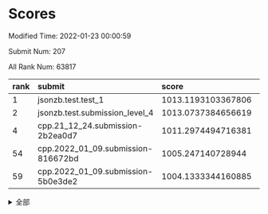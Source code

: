 # Scores

Modified Time: 2022-01-23 00:00:59

Submit Num: 207

All Rank Num: 63817

| rank |               submit               |       score        |       sigma        | pk_num |
| :--- | :--------------------------------- | :----------------- | :----------------- | :----- |
| 1    | jsonzb.test.test_1                 | 1013.1193103367806 | 0.7952044225687224 | 1235   |
| 2    | jsonzb.test.submission_level_4     | 1013.0737384656619 | 0.8270666484637609 | 1227   |
| 4    | cpp.21_12_24.submission-2b2ea0d7   | 1011.2974494716381 | 0.7519911672336241 | 1233   |
| 54   | cpp.2022_01_09.submission-816672bd | 1005.247140728944  | 0.714870263210164  | 1235   |
| 59   | cpp.2022_01_09.submission-5b0e3de2 | 1004.1333344160885 | 0.7220954531108595 | 1228   |


<details>
<summary>全部</summary>

| rank |                 submit                 |       score        |       sigma        | pk_num |
| :--- | :------------------------------------- | :----------------- | :----------------- | :----- |
| 1    | jsonzb.test.test_1                     | 1013.1193103367806 | 0.7952044225687224 | 1235   |
| 2    | jsonzb.test.submission_level_4         | 1013.0737384656619 | 0.8270666484637609 | 1227   |
| 3    | gobigger.level_3.submission_level_3_40 | 1011.6008229579335 | 0.7923292648787602 | 1232   |
| 4    | cpp.21_12_24.submission-2b2ea0d7       | 1011.2974494716381 | 0.7519911672336241 | 1233   |
| 5    | gobigger.level_3.submission_level_3_8  | 1011.2524760727317 | 0.7654850250789957 | 1235   |
| 6    | gobigger.level_3.submission_level_3_23 | 1011.2449032461641 | 0.7804704199424505 | 1233   |
| 7    | gobigger.level_3.submission_level_3_35 | 1011.2051690234634 | 0.7717763944393025 | 1236   |
| 8    | gobigger.level_3.submission_level_3_46 | 1011.09913021051   | 0.7508183127877351 | 1232   |
| 9    | gobigger.level_3.submission_level_3_45 | 1010.9830560447504 | 0.7657556282433611 | 1232   |
| 10   | gobigger.level_3.submission_level_3_15 | 1010.8848152898901 | 0.7981709929678942 | 1233   |
| 11   | gobigger.level_3.submission_level_3_1  | 1010.5934775089249 | 0.7548436853931926 | 1235   |
| 12   | gobigger.level_3.submission_level_3_26 | 1010.5565482520784 | 0.7632582889888956 | 1233   |
| 13   | gobigger.level_3.submission_level_3_49 | 1010.4282126987596 | 0.7774912573010729 | 1233   |
| 14   | gobigger.level_3.submission_level_3_42 | 1010.3450322535649 | 0.7705963799293633 | 1232   |
| 15   | gobigger.level_3.submission_level_3_4  | 1010.3390579064529 | 0.7605667965108825 | 1236   |
| 16   | gobigger.level_3.submission_level_3_33 | 1010.333819666909  | 0.7470851032465482 | 1230   |
| 17   | gobigger.level_3.submission_level_3_13 | 1010.2991301584818 | 0.7725912462453209 | 1234   |
| 18   | gobigger.level_3.submission_level_3_29 | 1010.2990791563655 | 0.7804735170316563 | 1228   |
| 19   | gobigger.level_3.submission_level_3_34 | 1010.2786832926215 | 0.7655796682833531 | 1235   |
| 20   | gobigger.level_3.submission_level_3_22 | 1010.1846086828872 | 0.7541514129546985 | 1234   |
| 21   | gobigger.level_3.submission_level_3_43 | 1010.1710537196386 | 0.7581491690163965 | 1232   |
| 22   | gobigger.level_3.submission_level_3_17 | 1010.066583480958  | 0.7355573537322461 | 1227   |
| 23   | gobigger.level_3.submission_level_3_5  | 1010.0543354009525 | 0.7403170764534244 | 1234   |
| 24   | gobigger.level_3.submission_level_3_37 | 1010.0418897309894 | 0.7440341753085485 | 1236   |
| 25   | gobigger.level_3.submission_level_3_36 | 1010.0387976610441 | 0.7604997824658056 | 1231   |
| 26   | gobigger.level_3.submission_level_3_9  | 1010.027753673354  | 0.7445465303779888 | 1236   |
| 27   | gobigger.level_3.submission_level_3_2  | 1009.9992241480172 | 0.7562824636752575 | 1232   |
| 28   | gobigger.level_3.submission_level_3_38 | 1009.9913178162899 | 0.7517688763069665 | 1231   |
| 29   | gobigger.level_3.submission_level_3_39 | 1009.9910765051861 | 0.7680834242254386 | 1233   |
| 30   | gobigger.level_3.submission_level_3_24 | 1009.9705620655322 | 0.7684662020656907 | 1234   |
| 31   | gobigger.level_3.submission_level_3_18 | 1009.9476979196484 | 0.7595575178962644 | 1238   |
| 32   | gobigger.level_3.submission_level_3_31 | 1009.89380403394   | 0.761970519044353  | 1230   |
| 33   | gobigger.level_3.submission_level_3_32 | 1009.8420029529416 | 0.7645044638397063 | 1229   |
| 34   | gobigger.level_3.submission_level_3_0  | 1009.8252100082573 | 0.7684610290063038 | 1232   |
| 35   | gobigger.level_3.submission_level_3_12 | 1009.7713772966262 | 0.7524158236295899 | 1233   |
| 36   | gobigger.level_3.submission_level_3_6  | 1009.6393076766224 | 0.7697589445396047 | 1230   |
| 37   | gobigger.level_3.submission_level_3_10 | 1009.5655984848535 | 0.7602857389546775 | 1236   |
| 38   | gobigger.level_3.submission_level_3_25 | 1009.541793288347  | 0.7681989594982567 | 1236   |
| 39   | gobigger.level_3.submission_level_3_20 | 1009.3472564266732 | 0.7457047223859534 | 1231   |
| 40   | gobigger.level_3.submission_level_3_14 | 1009.3238692272686 | 0.7485462716678908 | 1225   |
| 41   | gobigger.level_3.submission_level_3_21 | 1009.3203100178179 | 0.7473118760711087 | 1234   |
| 42   | gobigger.level_3.submission_level_3_11 | 1009.2932241778763 | 0.7364030869062503 | 1235   |
| 43   | gobigger.level_3.submission_level_3_19 | 1009.144088021326  | 0.7622043702496033 | 1236   |
| 44   | gobigger.level_3.submission_level_3_28 | 1008.9125372700531 | 0.7498434730500826 | 1235   |
| 45   | gobigger.level_3.submission_level_3_30 | 1008.6774367436502 | 0.7355774042107438 | 1230   |
| 46   | gobigger.level_3.submission_level_3_48 | 1008.6734581497353 | 0.7526914419685842 | 1230   |
| 47   | gobigger.level_3.submission_level_3_41 | 1008.667383911215  | 0.7410788367059501 | 1237   |
| 48   | gobigger.level_3.submission_level_3_27 | 1008.6481562347427 | 0.74465075794672   | 1227   |
| 49   | gobigger.level_3.submission_level_3_16 | 1008.5651642175925 | 0.7427496842899161 | 1232   |
| 50   | gobigger.level_3.submission_level_3_3  | 1008.2695336582921 | 0.7237057263202139 | 1239   |
| 51   | gobigger.level_3.submission_level_3_44 | 1008.0716683376974 | 0.7369155040100128 | 1230   |
| 52   | gobigger.level_3.submission_level_3_7  | 1007.8894830705998 | 0.741828876425104  | 1233   |
| 53   | gobigger.level_3.submission_level_3_47 | 1007.5678025386751 | 0.7420980837582734 | 1237   |
| 54   | cpp.2022_01_09.submission-816672bd     | 1005.247140728944  | 0.714870263210164  | 1235   |
| 55   | gobigger.level_1.submission_level_1_17 | 1004.9260020181766 | 0.7111787614415467 | 1233   |
| 56   | gobigger.level_1.submission_level_1_43 | 1004.6619412364238 | 0.714082571556994  | 1236   |
| 57   | gobigger.level_1.submission_level_1_12 | 1004.5691962516545 | 0.7223812329219029 | 1238   |
| 58   | gobigger.level_1.submission_level_1_3  | 1004.1730701771661 | 0.7212767260131404 | 1233   |
| 59   | cpp.2022_01_09.submission-5b0e3de2     | 1004.1333344160885 | 0.7220954531108595 | 1228   |
| 60   | gobigger.level_1.submission_level_1_1  | 1004.1293182214166 | 0.7290192687816215 | 1232   |
| 61   | gobigger.level_1.submission_level_1_23 | 1004.0984132994986 | 0.7229201860380299 | 1233   |
| 62   | gobigger.level_1.submission_level_1_2  | 1004.0506952419352 | 0.7176322464040357 | 1239   |
| 63   | gobigger.level_1.submission_level_1_25 | 1004.0359349937813 | 0.7160108611993    | 1236   |
| 64   | gobigger.level_1.submission_level_1_26 | 1004.0352733156946 | 0.7257291296927527 | 1235   |
| 65   | gobigger.level_1.submission_level_1_27 | 1003.9301290055512 | 0.7131233716250155 | 1231   |
| 66   | gobigger.level_1.submission_level_1_21 | 1003.8846486142897 | 0.7221231607551646 | 1232   |
| 67   | gobigger.level_1.submission_level_1_5  | 1003.8336048191738 | 0.7383048277977041 | 1233   |
| 68   | gobigger.level_1.submission_level_1_14 | 1003.7755512970849 | 0.7211008348455495 | 1226   |
| 69   | gobigger.level_1.submission_level_1_32 | 1003.7570854063243 | 0.7141022313318498 | 1236   |
| 70   | gobigger.level_1.submission_level_1_24 | 1003.7533629742131 | 0.7270111920543015 | 1233   |
| 71   | gobigger.level_1.submission_level_1_9  | 1003.7285550178796 | 0.7061140177160665 | 1235   |
| 72   | gobigger.level_1.submission_level_1_19 | 1003.725855353282  | 0.7171257476779018 | 1229   |
| 73   | gobigger.level_1.submission_level_1_20 | 1003.66661067686   | 0.7019299757460887 | 1237   |
| 74   | gobigger.level_1.submission_level_1_41 | 1003.6363140115661 | 0.7077743600563015 | 1236   |
| 75   | gobigger.level_1.submission_level_1_35 | 1003.5939760123679 | 0.7162612835580973 | 1235   |
| 76   | gobigger.level_1.submission_level_1_31 | 1003.5780813394924 | 0.7121714959830137 | 1236   |
| 77   | gobigger.level_1.submission_level_1_45 | 1003.4060718539394 | 0.7082380366779979 | 1232   |
| 78   | gobigger.level_1.submission_level_1_38 | 1003.3370704911212 | 0.7206022317052675 | 1239   |
| 79   | gobigger.level_1.submission_level_1_48 | 1003.3225274083214 | 0.7175372843118909 | 1235   |
| 80   | gobigger.level_1.submission_level_1_46 | 1003.3130560752583 | 0.7170932602400901 | 1236   |
| 81   | gobigger.level_1.submission_level_1_37 | 1003.2928855428974 | 0.7221357848756527 | 1235   |
| 82   | gobigger.level_1.submission_level_1_39 | 1003.2748691903088 | 0.714287494614278  | 1234   |
| 83   | gobigger.level_1.submission_level_1_6  | 1003.2689890810188 | 0.7098484987621682 | 1238   |
| 84   | gobigger.level_1.submission_level_1_33 | 1003.2240537716496 | 0.7183801731853611 | 1235   |
| 85   | gobigger.level_1.submission_level_1_34 | 1003.1712553299959 | 0.7132300385483983 | 1234   |
| 86   | gobigger.level_1.submission_level_1_15 | 1003.1688219530151 | 0.7122214724541749 | 1241   |
| 87   | gobigger.level_1.submission_level_1_28 | 1003.1501256286963 | 0.7092393814467599 | 1235   |
| 88   | gobigger.level_1.submission_level_1_22 | 1003.1326321479163 | 0.7145019253038739 | 1234   |
| 89   | gobigger.level_1.submission_level_1_8  | 1003.0745914153813 | 0.7128190948035622 | 1234   |
| 90   | gobigger.level_1.submission_level_1_36 | 1003.0683683358244 | 0.7105779197951282 | 1231   |
| 91   | gobigger.level_1.submission_level_1_40 | 1003.0099475567052 | 0.7240368442414853 | 1234   |
| 92   | gobigger.level_1.submission_level_1_7  | 1002.9231929995649 | 0.7132211408713376 | 1233   |
| 93   | gobigger.level_1.submission_level_1_49 | 1002.7756553425285 | 0.7081378230493331 | 1236   |
| 94   | gobigger.level_1.submission_level_1_10 | 1002.7181407816389 | 0.7204148277606669 | 1237   |
| 95   | gobigger.level_1.submission_level_1_44 | 1002.6799798793395 | 0.7275096013512795 | 1229   |
| 96   | gobigger.level_1.submission_level_1_47 | 1002.671995280694  | 0.7097679336186556 | 1229   |
| 97   | gobigger.level_1.submission_level_1_4  | 1002.6517792336457 | 0.707550962319263  | 1232   |
| 98   | gobigger.level_1.submission_level_1_11 | 1002.593462949401  | 0.7132641075509115 | 1235   |
| 99   | gobigger.level_1.submission_level_1_13 | 1002.5258137976178 | 0.7203997362010771 | 1231   |
| 100  | gobigger.level_1.submission_level_1_16 | 1002.3712618024576 | 0.7132733203836731 | 1232   |
| 101  | gobigger.level_1.submission_level_1_0  | 1002.3414559418417 | 0.7052532310160999 | 1234   |
| 102  | gobigger.level_1.submission_level_1_42 | 1002.2609800839742 | 0.7145856721272427 | 1235   |
| 103  | gobigger.level_1.submission_level_1_29 | 1002.1876371763841 | 0.7146396415187485 | 1233   |
| 104  | gobigger.level_1.submission_level_1_30 | 1002.0397610428645 | 0.7011115975688462 | 1231   |
| 105  | gobigger.level_1.submission_level_1_18 | 1002.0271652254156 | 0.7036054350756848 | 1232   |
| 106  | gobigger.random.submission_random_4    | 998.0158593173287  | 0.7040337572242809 | 1230   |
| 107  | gobigger.random.submission_random_16   | 997.5442070043806  | 0.70244773791599   | 1234   |
| 108  | gobigger.random.submission_random_37   | 997.4682832647381  | 0.7133686745677748 | 1234   |
| 109  | gobigger.random.submission_random_35   | 996.962174309164   | 0.7104292555355232 | 1236   |
| 110  | gobigger.random.submission_random_5    | 996.8558247549017  | 0.7082974902117967 | 1232   |
| 111  | gobigger.random.submission_random_1    | 996.7197190418959  | 0.7263323740391608 | 1229   |
| 112  | gobigger.random.submission_random_12   | 996.5432094186232  | 0.7044865571103199 | 1226   |
| 113  | gobigger.random.submission_random_25   | 996.5136722365085  | 0.7051212865613309 | 1232   |
| 114  | gobigger.random.submission_random_17   | 996.4581254277136  | 0.7200307178698816 | 1236   |
| 115  | gobigger.random.submission_random_21   | 996.4281209285058  | 0.7151357397679102 | 1237   |
| 116  | gobigger.random.submission_random_13   | 996.4270113916867  | 0.7280204903338826 | 1237   |
| 117  | gobigger.random.submission_random_47   | 996.3277242307483  | 0.7049861244243726 | 1234   |
| 118  | gobigger.random.submission_random_33   | 996.317712576171   | 0.7045279479825843 | 1230   |
| 119  | gobigger.random.submission_random_42   | 996.2553948144404  | 0.72020804290991   | 1232   |
| 120  | gobigger.random.submission_random_32   | 996.2085502138895  | 0.7214888996102118 | 1230   |
| 121  | gobigger.random.submission_random_26   | 996.1540575312675  | 0.7092617519280847 | 1229   |
| 122  | gobigger.random.submission_random_14   | 996.0384410777509  | 0.7163358098244065 | 1234   |
| 123  | gobigger.random.submission_random_45   | 996.0353397887959  | 0.706953067268321  | 1231   |
| 124  | gobigger.random.submission_random_31   | 996.0350935049929  | 0.7178209618183877 | 1239   |
| 125  | gobigger.random.submission_random_20   | 995.912152241044   | 0.7079695377011739 | 1228   |
| 126  | gobigger.random.submission_random_36   | 995.9110706754893  | 0.7055158510795909 | 1233   |
| 127  | gobigger.random.submission_random_39   | 995.8390549455145  | 0.7086292170501702 | 1238   |
| 128  | gobigger.random.submission_random_22   | 995.8277432148267  | 0.7038230318114574 | 1229   |
| 129  | gobigger.random.submission_random_30   | 995.8104721562745  | 0.7149384105111725 | 1223   |
| 130  | gobigger.random.submission_random_18   | 995.8048904243171  | 0.7160506944366455 | 1235   |
| 131  | gobigger.random.submission_random_19   | 995.7472993179279  | 0.7112799639335371 | 1233   |
| 132  | gobigger.random.submission_random_23   | 995.7044921606957  | 0.7295472463296863 | 1229   |
| 133  | gobigger.random.submission_random_7    | 995.641866247299   | 0.7027039546582652 | 1234   |
| 134  | gobigger.random.submission_random_41   | 995.6401198152186  | 0.7009490821894286 | 1232   |
| 135  | gobigger.random.submission_random_40   | 995.610455749175   | 0.7095501733077582 | 1239   |
| 136  | gobigger.random.submission_random_10   | 995.5990148589553  | 0.7164095200523876 | 1236   |
| 137  | gobigger.random.submission_random_29   | 995.5925226766172  | 0.7205730074780556 | 1229   |
| 138  | gobigger.random.submission_random_46   | 995.588174999029   | 0.696809707168476  | 1232   |
| 139  | gobigger.random.submission_random_43   | 995.5641772704004  | 0.7105028624824411 | 1234   |
| 140  | gobigger.random.submission_random_44   | 995.5376152469324  | 0.6979584508976454 | 1235   |
| 141  | gobigger.random.submission_random_6    | 995.5177602322804  | 0.7087644053304006 | 1234   |
| 142  | gobigger.random.submission_random_24   | 995.5020028940085  | 0.7136406253860674 | 1233   |
| 143  | gobigger.random.submission_random_0    | 995.44975823186    | 0.7140548584359824 | 1234   |
| 144  | gobigger.random.submission_random_2    | 995.4008046158291  | 0.7165689841501409 | 1237   |
| 145  | gobigger.random.submission_random_28   | 995.2122779423672  | 0.7188034546744114 | 1238   |
| 146  | gobigger.random.submission_random_38   | 995.1849674688759  | 0.7065563840717495 | 1235   |
| 147  | gobigger.random.submission_random_3    | 995.1797122662159  | 0.7060664001414066 | 1229   |
| 148  | gobigger.random.submission_random_34   | 995.1436762912554  | 0.7203924613243543 | 1232   |
| 149  | gobigger.random.submission_random_15   | 995.1319639168531  | 0.7262987198126422 | 1233   |
| 150  | gobigger.random.submission_random_8    | 995.0648401165365  | 0.7134102629405178 | 1231   |
| 151  | gobigger.random.submission_random_11   | 995.0452773760484  | 0.7250039390280898 | 1234   |
| 152  | gobigger.random.submission_random_49   | 994.936943185225   | 0.7117689118135407 | 1235   |
| 153  | gobigger.random.submission_random_48   | 994.7870097613888  | 0.7211226820620453 | 1234   |
| 154  | gobigger.random.submission_random_27   | 994.6165693915549  | 0.7127596209483317 | 1227   |
| 155  | gobigger.level_2.submission_level_2_25 | 994.2894548881093  | 0.7189180736524574 | 1225   |
| 156  | gobigger.random.submission_random_9    | 994.0050467180506  | 0.7262162579769358 | 1230   |
| 157  | gobigger.level_2.submission_level_2_32 | 993.832505462506   | 0.713038838156124  | 1234   |
| 158  | gobigger.level_2.submission_level_2_26 | 993.4975262468348  | 0.7515375834028829 | 1233   |
| 159  | gobigger.level_2.submission_level_2_17 | 993.3011175792365  | 0.7286906770784921 | 1230   |
| 160  | gobigger.level_2.submission_level_2_14 | 993.1776116221151  | 0.729687902702589  | 1232   |
| 161  | gobigger.level_2.submission_level_2_42 | 993.0441207588059  | 0.7404843952805504 | 1236   |
| 162  | gobigger.level_2.submission_level_2_6  | 992.9834161757738  | 0.7275645742402268 | 1232   |
| 163  | gobigger.level_2.submission_level_2_44 | 992.9558592025743  | 0.7380093602592607 | 1234   |
| 164  | gobigger.level_2.submission_level_2_0  | 992.94109661855    | 0.747508987588958  | 1236   |
| 165  | gobigger.level_2.submission_level_2_9  | 992.8396729601325  | 0.7335817267020995 | 1232   |
| 166  | gobigger.level_2.submission_level_2_10 | 992.8094517466086  | 0.7266970272435914 | 1232   |
| 167  | gobigger.level_2.submission_level_2_2  | 992.6561188426938  | 0.7414750121843908 | 1230   |
| 168  | gobigger.level_2.submission_level_2_29 | 992.5839325516417  | 0.7430745562241666 | 1234   |
| 169  | gobigger.level_2.submission_level_2_23 | 992.5136334537892  | 0.7507983476553949 | 1232   |
| 170  | gobigger.level_2.submission_level_2_45 | 992.4458946876654  | 0.7423830507841834 | 1237   |
| 171  | gobigger.level_2.submission_level_2_30 | 992.3723404544294  | 0.7294545412215441 | 1232   |
| 172  | gobigger.level_2.submission_level_2_40 | 992.2891850118456  | 0.7415914315820789 | 1229   |
| 173  | gobigger.level_2.submission_level_2_7  | 992.2837205105343  | 0.7224059009811313 | 1231   |
| 174  | gobigger.level_2.submission_level_2_18 | 992.2450718514085  | 0.7433713215397698 | 1233   |
| 175  | gobigger.level_2.submission_level_2_49 | 992.1519874340344  | 0.7426782121355263 | 1236   |
| 176  | gobigger.level_2.submission_level_2_21 | 992.0903434366958  | 0.7655811016516642 | 1230   |
| 177  | gobigger.level_2.submission_level_2_16 | 992.0416361899717  | 0.7462850465268739 | 1237   |
| 178  | gobigger.level_2.submission_level_2_20 | 992.0382820302684  | 0.7327429320779858 | 1238   |
| 179  | gobigger.level_2.submission_level_2_46 | 992.0313592698938  | 0.7424289241901448 | 1232   |
| 180  | gobigger.level_2.submission_level_2_8  | 992.0228916922498  | 0.7555652173664662 | 1229   |
| 181  | gobigger.level_2.submission_level_2_33 | 992.0217095469147  | 0.7557300027407972 | 1234   |
| 182  | gobigger.level_2.submission_level_2_39 | 991.9505619700204  | 0.7747627881749094 | 1233   |
| 183  | gobigger.level_2.submission_level_2_19 | 991.9144034698712  | 0.7558020691833762 | 1236   |
| 184  | gobigger.level_2.submission_level_2_24 | 991.8526916547901  | 0.7380608097657401 | 1236   |
| 185  | gobigger.level_2.submission_level_2_35 | 991.8147997024055  | 0.7412292561103311 | 1238   |
| 186  | gobigger.level_2.submission_level_2_3  | 991.8093448349196  | 0.7383998683015097 | 1234   |
| 187  | gobigger.level_2.submission_level_2_12 | 991.7989243246636  | 0.7435587219692525 | 1234   |
| 188  | gobigger.level_2.submission_level_2_38 | 991.7338522527696  | 0.7337056781141131 | 1234   |
| 189  | gobigger.level_2.submission_level_2_13 | 991.6594915704027  | 0.7405800782228713 | 1236   |
| 190  | gobigger.level_2.submission_level_2_43 | 991.5970102145066  | 0.7446208916504468 | 1239   |
| 191  | gobigger.level_2.submission_level_2_37 | 991.5580082138624  | 0.7523208829613317 | 1234   |
| 192  | gobigger.level_2.submission_level_2_31 | 991.5075746768507  | 0.7612428433270868 | 1233   |
| 193  | gobigger.level_2.submission_level_2_41 | 991.4552586445043  | 0.7400195502009194 | 1234   |
| 194  | gobigger.level_2.submission_level_2_4  | 991.359257645422   | 0.7688743266065573 | 1231   |
| 195  | gobigger.level_2.submission_level_2_22 | 991.3486022364151  | 0.7580385199112422 | 1235   |
| 196  | gobigger.level_2.submission_level_2_15 | 991.3459636264042  | 0.7681071370760212 | 1231   |
| 197  | gobigger.level_2.submission_level_2_48 | 991.206906710358   | 0.7440149964509319 | 1233   |
| 198  | gobigger.level_2.submission_level_2_27 | 991.2055179111954  | 0.7515973595364771 | 1237   |
| 199  | gobigger.level_2.submission_level_2_36 | 991.1233037906225  | 0.752701851402656  | 1224   |
| 200  | gobigger.level_2.submission_level_2_5  | 991.0591427029842  | 0.7451404916272334 | 1236   |
| 201  | gobigger.level_2.submission_level_2_34 | 990.9600812384687  | 0.7386795378547414 | 1235   |
| 202  | gobigger.level_2.submission_level_2_1  | 990.8286119427806  | 0.7894723921486696 | 1229   |
| 203  | gobigger.level_2.submission_level_2_11 | 990.7490889716499  | 0.7669154100608305 | 1237   |
| 204  | gobigger.level_2.submission_level_2_47 | 990.6021556822906  | 0.7721813430640369 | 1233   |
| 205  | gobigger.level_2.submission_level_2_28 | 990.5409459722881  | 0.7571694432424289 | 1233   |
| 206  | gobigger.none.submission_none_0        | 976.4170086692653  | 1.348023202377121  | 1232   |
| 207  | gobigger.none.submission_none_1        | 976.1041247818218  | 1.3900738044591807 | 1235   |

</details>